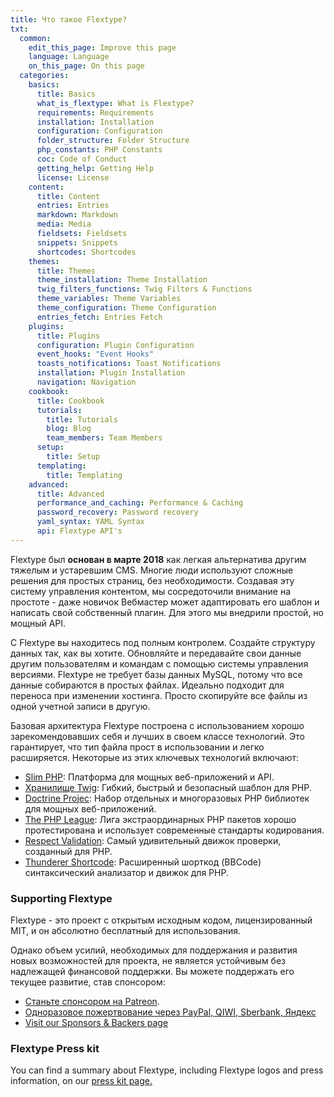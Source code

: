 ```yaml
---
title: Что такое Flextype?
txt:
  common:
    edit_this_page: Improve this page
    language: Language
    on_this_page: On this page
  categories:
    basics:
      title: Basics
      what_is_flextype: What is Flextype?
      requirements: Requirements
      installation: Installation
      configuration: Configuration
      folder_structure: Folder Structure
      php_constants: PHP Constants
      coc: Code of Conduct
      getting_help: Getting Help
      license: License
    content:
      title: Content
      entries: Entries
      markdown: Markdown
      media: Media
      fieldsets: Fieldsets
      snippets: Snippets
      shortcodes: Shortcodes
    themes:
      title: Themes
      theme_installation: Theme Installation
      twig_filters_functions: Twig Filters & Functions
      theme_variables: Theme Variables
      theme_configuration: Theme Configuration
      entries_fetch: Entries Fetch
    plugins:
      title: Plugins
      configuration: Plugin Configuration
      event_hooks: "Event Hooks"
      toasts_notifications: Toast Notifications
      installation: Plugin Installation
      navigation: Navigation
    cookbook:
      title: Cookbook
      tutorials:
        title: Tutorials
        blog: Blog
        team_members: Team Members
      setup:
        title: Setup
      templating:
        title: Templating
    advanced:
      title: Advanced
      performance_and_caching: Performance & Caching
      password_recovery: Password recovery
      yaml_syntax: YAML Syntax
      api: Flextype API's
---
```


Flextype был **основан в марте 2018** как легкая альтернатива другим тяжелым и устаревшим CMS. Многие люди используют сложные решения для простых страниц, без необходимости. Создавая эту систему управления контентом, мы сосредоточили внимание на простоте - даже новичок Вебмастер может адаптировать его шаблон и написать свой собственный плагин. Для этого мы внедрили простой, но мощный API.

С Flextype вы находитесь под полным контролем. Создайте структуру данных так, как вы хотите. Обновляйте и передавайте свои данные другим пользователям и командам с помощью системы управления версиями. Flextype не требует базы данных MySQL, потому что все данные собираются в простых файлах. Идеально подходит для переноса при изменении хостинга. Просто скопируйте все файлы из одной учетной записи в другую.

Базовая архитектура Flextype построена с использованием хорошо зарекомендовавших себя и лучших в своем классе технологий. Это гарантирует, что тип файла прост в использовании и легко расширяется. Некоторые из этих ключевых технологий включают:

* [Slim PHP](http://www.slimframework.com): Платформа для мощных веб-приложений и API.
* [Хранилище Twig](https://twig.symfony.com): Гибкий, быстрый и безопасный шаблон для PHP.
* [Doctrine Projec](https://www.doctrine-project.org): Набор отдельных и многоразовых PHP библиотек для мощных веб-приложений.
* [The PHP League](https://thephpleague.com): Лига экстраординарных PHP пакетов хорошо протестирована и использует современные стандарты кодирования.
* [Respect Validation](https://respect-validation.readthedocs.io/): Самый удивительный движок проверки, созданный для PHP.
* [Thunderer Shortcode](https://github.com/thunderer/Shortcode): Расширенный шорткод (BBCode) синтаксический анализатор и движок для PHP.

### Supporting Flextype

Flextype - это проект с открытым исходным кодом, лицензированный MIT, и он абсолютно бесплатный для использования.

Однако объем усилий, необходимых для поддержания и развития новых возможностей для проекта, не является устойчивым без надлежащей финансовой поддержки. Вы можете поддержать его текущее развитие, став спонсором:

* [Станьте спонсором на Patreon](https://www.patreon.com/awilum).
* [Одноразовое пожертвование через PayPal, QIWI, Sberbank, Яндекс](http://flextype.org/en/one-time-donation)
* [Visit our Sponsors & Backers page](http://flextype.org/en/sponsors)

### Flextype Press kit

You can find a summary about Flextype, including Flextype logos and press information, on our [press kit page.](https://flextype.org/en/press-kit)
